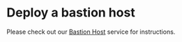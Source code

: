 # Deploy a bastion host

Please check out our [Bastion Host](https://github.com/gruntwork-io/terraform-aws-service-catalog/tree/master/modules/mgmt/bastion-host) service for instructions.


<!-- ##DOCS-SOURCER-START
{"sourcePlugin":"Local File Copier","hash":"f7a9be2aa12f7a05ca7c8cf17a38192e"}
##DOCS-SOURCER-END -->
